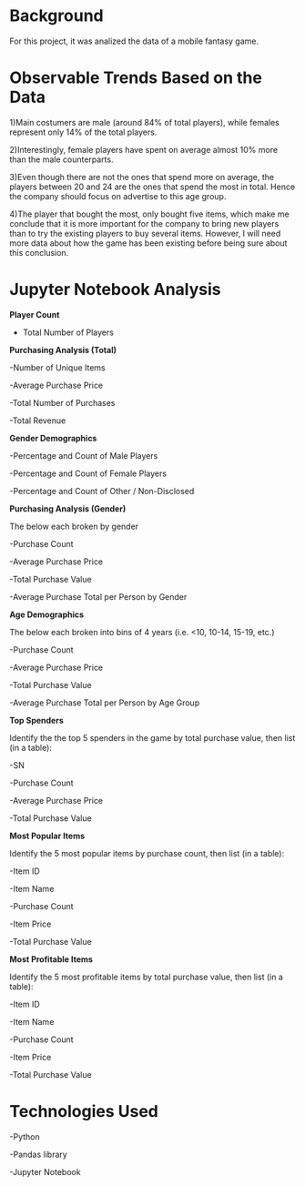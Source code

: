 # Background

For this project, it was analized the data of a mobile fantasy game.



# Observable Trends Based on the Data

1)Main costumers are male (around 84% of total players), while females represent only 14% of the total players.

2)Interestingly, female players have spent on average almost 10% more than the male counterparts.

3)Even though there are not the ones that spend more on average, the players between 20 and 24 are the ones that spend the most in total. Hence the company should focus on advertise to this age group.

4)The player that bought the most, only bought five items, which make me conclude that it is more important for the company to bring new players than to try the existing players to buy several items. However, I will need more data about how the game has been existing before being sure about this conclusion.





# Jupyter Notebook Analysis


**Player Count**

 - Total Number of Players

**Purchasing Analysis (Total)**

-Number of Unique Items

-Average Purchase Price

-Total Number of Purchases

-Total Revenue


**Gender Demographics**

-Percentage and Count of Male Players

-Percentage and Count of Female Players

-Percentage and Count of Other / Non-Disclosed


**Purchasing Analysis (Gender)**

The below each broken by gender

-Purchase Count

-Average Purchase Price

-Total Purchase Value

-Average Purchase Total per Person by Gender


**Age Demographics**

The below each broken into bins of 4 years (i.e. <10, 10-14, 15-19, etc.)

-Purchase Count

-Average Purchase Price

-Total Purchase Value

-Average Purchase Total per Person by Age Group


**Top Spenders**


Identify the the top 5 spenders in the game by total purchase value, then list (in a table):

-SN

-Purchase Count

-Average Purchase Price

-Total Purchase Value


**Most Popular Items**

Identify the 5 most popular items by purchase count, then list (in a table):

-Item ID

-Item Name

-Purchase Count

-Item Price

-Total Purchase Value


**Most Profitable Items**

Identify the 5 most profitable items by total purchase value, then list (in a table):

-Item ID

-Item Name

-Purchase Count

-Item Price

-Total Purchase Value



# Technologies Used

-Python

-Pandas library

-Jupyter Notebook
